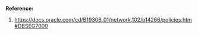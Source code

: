 

**Reference:**  
1. https://docs.oracle.com/cd/B19306_01/network.102/b14266/policies.htm#DBSEG7000

